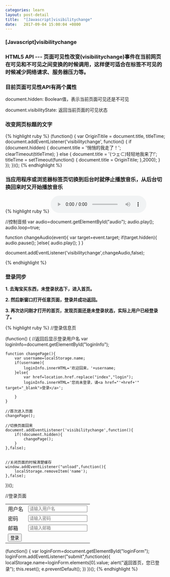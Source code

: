 ```yaml
---
categories: learn
layout: post-detail
title:  "[Javascript]visibilitychange"
date:   2017-09-04 15:00:04 +0800
---
```


### **[Javascript]visibilitychange**


### **HTML5 API --- 页面可见性改变(visibilitychange)事件在当前网页在可见和不可见之间变换的时候调用，这样便可适合在标签不可见的时候减少网络请求、服务器压力等。**

### **目前页面可见性API有两个属性**

document.hidden: Boolean值，表示当前页面可见还是不可见

document.visibilityState: 返回当前页面的可见状态

### **改变网页标题的文字**

{% highlight ruby %}
(function() {
    var OriginTitile = document.title, titleTime;
    document.addEventListener('visibilitychange', function() {
        if (document.hidden) {
            document.title = '悄悄的我走了！';
            clearTimeout(titleTime);
        } else {
            document.title = '(つェ⊂)轻轻地我来了!';
            titleTime = setTimeout(function() {
                document.title = OriginTitile;
            },2000);
        }
    });
})();
{% endhighlight %}

### **当应用程序或浏览器标签页切换到后台时就停止播放音乐，从后台切换回来时又开始播放音乐**

{% highlight ruby %} 
<audio src="http://www.w3school.com.cn/i/horse.ogg" controls="controls" id="audio">浏览器不支持</audio>
 
//控制音频
var audio=document.getElementById("audio");
audio.play();
audio.loop=true;

function changeAudio(event){
    var target=event.target;
    if(target.hidden){
        audio.pause();
    }else{
        audio.play();
    }
}

document.addEventListener('visibilitychange',changeAudio,false);
  
{% endhighlight %}


### **登录同步**

**1.  去淘宝买东西，未登录状态下，进入首页。**

**2.  然后新窗口打开任意页面，登录并成功返回。**

**3.  再次访问刚才打开的首页，发现页面还是未登录状态，实际上用户已经登录了。**

{% highlight ruby %}
//登录信息页
<p id="loginInfo"></p>
(function() {
    //返回后显示登录用户名
    var loginInfo=document.getElementById("loginInfo"); 

    function changePage(){ 
        var username=localStorage.name;
        if(username){
            loginInfo.innerHTML='欢迎回来，'+username;
        }else{
            var href=location.href.replace("index","login"); 
            loginInfo.innerHTML='您尚未登录，请<a href="'+href+'" target="_blank">登录</a>';

        } 
    }

    //首次进入页面
    changePage();

    //切换页面回来
    document.addEventListener('visibilitychange',function(){
        if(!document.hidden){
            changePage();
        }
    },false);


    //关闭页面的时候清楚缓存
    window.addEventListener("unload",function(){
        localStorage.removeItem('name'); 
    },false);
})();

//登录页面
<form id="loginForm">
    <table>
        <tr><td>用户名</td><td><input type="text" placeholder="请输入用户名" name="username"></td></tr>
        <tr><td>密码</td><td><input type="password" placeholder="请输入密码" name="password"></td></tr>
        <tr><td>邮箱</td><td><input type="email" placeholder="请输入邮箱" name="email"></td></tr>
        <tr><td colspan="2"><button type="submit" value="登录" name="submit">登录</button></td></tr>
    </table>
</form>

(function() {
    var loginForm=document.getElementById("loginForm"); 
    loginForm.addEventListener("submit",function(e){
        localStorage.name=loginForm.elements[0].value;
        alert("返回首页，您已登录");
        this.reset(); 
        e.preventDefault();
    })
})();
{% endhighlight %}

 
 

 